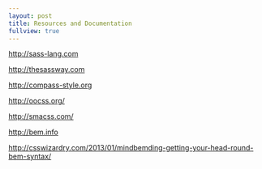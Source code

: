 ```yaml
---
layout: post
title: Resources and Documentation
fullview: true
---
```


<a href="http://sass-lang.com">http://sass-lang.com</a>

<a href="http://thesassway.com">http://thesassway.com</a>

<a href="http://compass-style.org/">http://compass-style.org</a>

<a href="http://oocss.org/">http://oocss.org/</a>

<a href="http://smacss.com/">http://smacss.com/</a>

<a href="http://bem.info">http://bem.info</a>

<a href="http://csswizardry.com/2013/01/mindbemding-getting-your-head-round-bem-syntax/">http://csswizardry.com/2013/01/mindbemding-getting-your-head-round-bem-syntax/</a>
